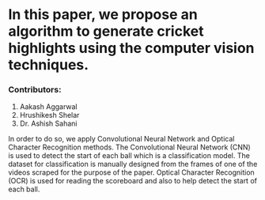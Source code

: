 # In this paper, we propose an algorithm to generate cricket highlights using the computer vision techniques. 

### Contributors:
1. Aakash Aggarwal
2. Hrushikesh Shelar
3. Dr. Ashish Sahani

In order to do so, we apply Convolutional Neural Network and Optical Character Recognition methods. The Convolutional Neural Network (CNN) is used to detect the start of each ball which is a classification model. The dataset for classification is manually designed from the frames of one of the videos scraped for the purpose of the paper. Optical Character Recognition (OCR) is used for reading the scoreboard and also to help detect the start of each ball.   
